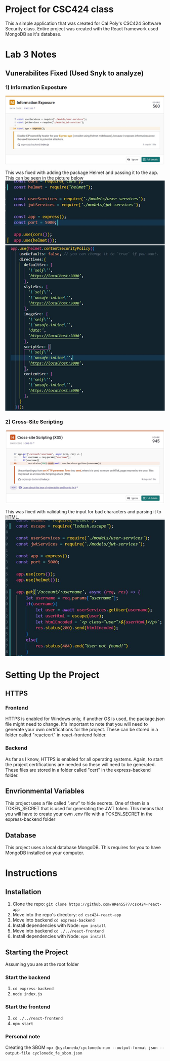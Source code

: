 # Project for CSC424 class
This a simple application that was created for Cal Poly's CSC424 Software Security class. Entire project was created with the React framework used MongoDB as it's database. 

# Lab 3 Notes
## Vunerabilites Fixed (Used Snyk to analyze)
### 1) Information Exposture
![image](./img/vun1.jpg) 

This was fixed with adding the package Helmet and passing it to the app. This can be seen in the picture below
![image](./img/vun1_fix.jpg)
![image](./img/vun1_fix02.jpg)

### 2) Cross-Site Scripting
![image](./img/vun2.jpg) 

This was fixed with validating the input for bad characters and parsing it to HTML.
![image](./img/vun2_fix.jpg)


# Setting Up the Project
## HTTPS
### Frontend
HTTPS is enabled for Windows only, if another OS is used, the package.json file might need to change. It's important to note that you will need to generate your own certifications for the project. These can be stored in a folder called "reactcert" in react-frontend folder.

### Backend
As far as I know, HTTPS is enabled for all operating systems. Again, to start the project certifications are needed so these will need to be generated. These files are stored in a folder called "cert" in the express-backend folder.

## Envrionmental Variables
This project uses a file called ".env" to hide secrets. One of them is a TOKEN_SECRET that is used for generating the JWT token. This means that you will have to create your own .env file with a TOKEN_SECRET in the express-backend folder

## Database
This project uses a local database MongoDB. This requires for you to have MongoDB installed on your computer. 

# Instructions

## Installation
1.  Clone the repo: `git clone https://github.com/HRen5577/csc424-react-app`
2.  Move into the repo's directory: `cd csc424-react-app`
3.  Move into backend `cd express-backend`
4.  Install dependencies with Node: `npm install`
5.  Move into backend `cd ./../react-frontend`
6.  Install dependencies with Node: `npm install` 

## Starting the Project
Assuming you are at the root folder
### Start the backend
1. `cd express-backend`
2. `node index.js`

### Start the frontend
3. `cd ./../react-frontend`
4. `npm start`

### Personal note
Creating the SBOM
`npx @cyclonedx/cyclonedx-npm --output-format json --output-file cyclonedx_fe_sbom.json`
